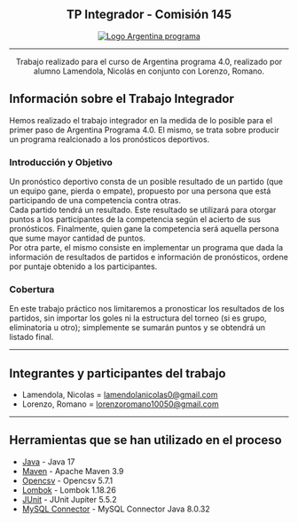 <h2 align="center">TP Integrador - Comisión 145</h2>

<p align="center">
  <a href="" rel="noopener">
 <img src="Banner.png" alt="Logo Argentina programa"></a>
</p>

---

<p align="center"> Trabajo realizado para el curso de Argentina programa 4.0, realizado por alumno Lamendola, Nicolás en conjunto con Lorenzo, Romano.
    <br> 
</p>


## Información sobre el Trabajo Integrador

Hemos realizado el trabajo integrador en la medida de lo posible para el primer paso de Argentina Programa 4.0. El mismo, se trata sobre producir un programa realcionado a los pronósticos deportivos.

### Introducción y Objetivo

Un pronóstico deportivo consta de un posible resultado de un partido (que un equipo gane, pierda o empate), propuesto por una persona que está participando de una competencia contra otras.<br>
Cada partido tendrá un resultado. Este resultado se utilizará para otorgar puntos a los participantes de la competencia según el acierto de sus pronósticos. Finalmente, quien gane la competencia será aquella persona que sume mayor cantidad de puntos.<br>
Por otra parte, el mismo consiste en implementar un programa que dada la información de resultados de partidos e información de pronósticos, ordene por puntaje obtenido a los participantes.

### Cobertura

En este trabajo práctico nos limitaremos a pronosticar los resultados de los partidos, sin importar los goles ni la estructura del torneo (si es grupo, eliminatoria u otro); simplemente se sumarán puntos y se obtendrá un listado final.


---


## Integrantes y participantes del trabajo

- Lamendola, Nicolas = lamendolanicolas0@gmail.com
- Lorenzo, Romano = lorenzoromano10050@gmail.com


---


## Herramientas que se han utilizado en el proceso 

- [Java](https://www.java.com/) - Java 17
- [Maven](https://maven.apache.org/) - Apache Maven 3.9
- [Opencsv](https://opencsv.sourceforge.net/) - Opencsv 5.7.1
- [Lombok](https://projectlombok.org/) - Lombok 1.18.26
- [JUnit](https://junit.org/junit5/) - JUnit Jupiter 5.5.2
- [MySQL Connector](https://mvnrepository.com/artifact/mysql/mysql-connector-java) - MySQL Connector Java 8.0.32

